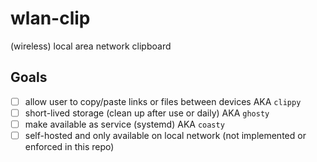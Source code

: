 # wlan-clip

(wireless) local area network clipboard

## Goals
- [ ] allow user to copy/paste links or files between devices AKA `clippy`
- [ ] short-lived storage (clean up after use or daily) AKA `ghosty`
- [ ] make available as service (systemd) AKA `coasty`
- [ ] self-hosted and only available on local network (not implemented or enforced in this repo)
